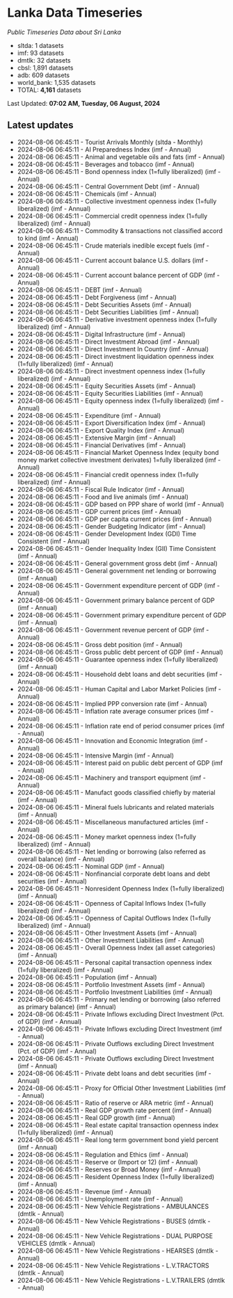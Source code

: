 # Lanka Data Timeseries
*Public Timeseries Data about Sri Lanka*

* sltda: 1 datasets
* imf: 93 datasets
* dmtlk: 32 datasets
* cbsl: 1,891 datasets
* adb: 609 datasets
* world_bank: 1,535 datasets
* TOTAL: **4,161** datasets

Last Updated: **07:02 AM, Tuesday, 06 August, 2024**

## Latest updates

* 2024-08-06 06:45:11 - Tourist Arrivals Monthly (sltda - Monthly)
* 2024-08-06 06:45:11 - AI Preparedness Index (imf - Annual)
* 2024-08-06 06:45:11 - Animal and vegetable oils and fats (imf - Annual)
* 2024-08-06 06:45:11 - Beverages and tobacco (imf - Annual)
* 2024-08-06 06:45:11 - Bond openness index (1=fully liberalized) (imf - Annual)
* 2024-08-06 06:45:11 - Central Government Debt (imf - Annual)
* 2024-08-06 06:45:11 - Chemicals (imf - Annual)
* 2024-08-06 06:45:11 - Collective investment openness index (1=fully liberalized) (imf - Annual)
* 2024-08-06 06:45:11 - Commercial credit openness index (1=fully liberalized) (imf - Annual)
* 2024-08-06 06:45:11 - Commodity & transactions not classified accord to kind (imf - Annual)
* 2024-08-06 06:45:11 - Crude materials inedible except fuels (imf - Annual)
* 2024-08-06 06:45:11 - Current account balance U.S. dollars (imf - Annual)
* 2024-08-06 06:45:11 - Current account balance percent of GDP (imf - Annual)
* 2024-08-06 06:45:11 - DEBT (imf - Annual)
* 2024-08-06 06:45:11 - Debt Forgiveness (imf - Annual)
* 2024-08-06 06:45:11 - Debt Securities Assets (imf - Annual)
* 2024-08-06 06:45:11 - Debt Securities Liabilities (imf - Annual)
* 2024-08-06 06:45:11 - Derivative investment openness index (1=fully liberalized) (imf - Annual)
* 2024-08-06 06:45:11 - Digital Infrastructure (imf - Annual)
* 2024-08-06 06:45:11 - Direct Investment Abroad (imf - Annual)
* 2024-08-06 06:45:11 - Direct Investment In Country (imf - Annual)
* 2024-08-06 06:45:11 - Direct investment liquidation openness index (1=fully liberalized) (imf - Annual)
* 2024-08-06 06:45:11 - Direct investment openness index (1=fully liberalized) (imf - Annual)
* 2024-08-06 06:45:11 - Equity Securities Assets (imf - Annual)
* 2024-08-06 06:45:11 - Equity Securities Liabilities (imf - Annual)
* 2024-08-06 06:45:11 - Equity openness index (1=fully liberalized) (imf - Annual)
* 2024-08-06 06:45:11 - Expenditure (imf - Annual)
* 2024-08-06 06:45:11 - Export Diversification Index (imf - Annual)
* 2024-08-06 06:45:11 - Export Quality Index (imf - Annual)
* 2024-08-06 06:45:11 - Extensive Margin (imf - Annual)
* 2024-08-06 06:45:11 - Financial Derivatives (imf - Annual)
* 2024-08-06 06:45:11 - Financial Market Openness Index (equity bond money market collective investment derivates) 1=fully liberalized (imf - Annual)
* 2024-08-06 06:45:11 - Financial credit openness index (1=fully liberalized) (imf - Annual)
* 2024-08-06 06:45:11 - Fiscal Rule Indicator (imf - Annual)
* 2024-08-06 06:45:11 - Food and live animals (imf - Annual)
* 2024-08-06 06:45:11 - GDP based on PPP share of world (imf - Annual)
* 2024-08-06 06:45:11 - GDP current prices (imf - Annual)
* 2024-08-06 06:45:11 - GDP per capita current prices (imf - Annual)
* 2024-08-06 06:45:11 - Gender Budgeting Indicator (imf - Annual)
* 2024-08-06 06:45:11 - Gender Development Index (GDI) Time Consistent (imf - Annual)
* 2024-08-06 06:45:11 - Gender Inequality Index (GII) Time Consistent (imf - Annual)
* 2024-08-06 06:45:11 - General government gross debt (imf - Annual)
* 2024-08-06 06:45:11 - General government net lending or borrowing (imf - Annual)
* 2024-08-06 06:45:11 - Government expenditure percent of GDP (imf - Annual)
* 2024-08-06 06:45:11 - Government primary balance percent of GDP (imf - Annual)
* 2024-08-06 06:45:11 - Government primary expenditure percent of GDP (imf - Annual)
* 2024-08-06 06:45:11 - Government revenue percent of GDP (imf - Annual)
* 2024-08-06 06:45:11 - Gross debt position (imf - Annual)
* 2024-08-06 06:45:11 - Gross public debt percent of GDP (imf - Annual)
* 2024-08-06 06:45:11 - Guarantee openness index (1=fully liberalized) (imf - Annual)
* 2024-08-06 06:45:11 - Household debt loans and debt securities (imf - Annual)
* 2024-08-06 06:45:11 - Human Capital and Labor Market Policies (imf - Annual)
* 2024-08-06 06:45:11 - Implied PPP conversion rate (imf - Annual)
* 2024-08-06 06:45:11 - Inflation rate average consumer prices (imf - Annual)
* 2024-08-06 06:45:11 - Inflation rate end of period consumer prices (imf - Annual)
* 2024-08-06 06:45:11 - Innovation and Economic Integration (imf - Annual)
* 2024-08-06 06:45:11 - Intensive Margin (imf - Annual)
* 2024-08-06 06:45:11 - Interest paid on public debt percent of GDP (imf - Annual)
* 2024-08-06 06:45:11 - Machinery and transport equipment (imf - Annual)
* 2024-08-06 06:45:11 - Manufact goods classified chiefly by material (imf - Annual)
* 2024-08-06 06:45:11 - Mineral fuels lubricants and related materials (imf - Annual)
* 2024-08-06 06:45:11 - Miscellaneous manufactured articles (imf - Annual)
* 2024-08-06 06:45:11 - Money market openness index (1=fully liberalized) (imf - Annual)
* 2024-08-06 06:45:11 - Net lending or borrowing (also referred as overall balance) (imf - Annual)
* 2024-08-06 06:45:11 - Nominal GDP (imf - Annual)
* 2024-08-06 06:45:11 - Nonfinancial corporate debt loans and debt securities (imf - Annual)
* 2024-08-06 06:45:11 - Nonresident Openness Index (1=fully liberalized) (imf - Annual)
* 2024-08-06 06:45:11 - Openness of Capital Inflows Index (1=fully liberalized) (imf - Annual)
* 2024-08-06 06:45:11 - Openness of Capital Outflows Index (1=fully liberalized) (imf - Annual)
* 2024-08-06 06:45:11 - Other Investment Assets (imf - Annual)
* 2024-08-06 06:45:11 - Other Investment Liabilities (imf - Annual)
* 2024-08-06 06:45:11 - Overall Openness Index (all asset categories) (imf - Annual)
* 2024-08-06 06:45:11 - Personal capital transaction openness index (1=fully liberalized) (imf - Annual)
* 2024-08-06 06:45:11 - Population (imf - Annual)
* 2024-08-06 06:45:11 - Portfolio Investment Assets (imf - Annual)
* 2024-08-06 06:45:11 - Portfolio Investment Liabilities (imf - Annual)
* 2024-08-06 06:45:11 - Primary net lending or borrowing (also referred as primary balance) (imf - Annual)
* 2024-08-06 06:45:11 - Private Inflows excluding Direct Investment (Pct. of GDP) (imf - Annual)
* 2024-08-06 06:45:11 - Private Inflows excluding Direct Investment (imf - Annual)
* 2024-08-06 06:45:11 - Private Outflows excluding Direct Investment (Pct. of GDP) (imf - Annual)
* 2024-08-06 06:45:11 - Private Outflows excluding Direct Investment (imf - Annual)
* 2024-08-06 06:45:11 - Private debt loans and debt securities (imf - Annual)
* 2024-08-06 06:45:11 - Proxy for Official Other Investment Liabilities (imf - Annual)
* 2024-08-06 06:45:11 - Ratio of reserve or ARA metric (imf - Annual)
* 2024-08-06 06:45:11 - Real GDP growth rate percent (imf - Annual)
* 2024-08-06 06:45:11 - Real GDP growth (imf - Annual)
* 2024-08-06 06:45:11 - Real estate capital transaction openness index (1=fully liberalized) (imf - Annual)
* 2024-08-06 06:45:11 - Real long term government bond yield percent (imf - Annual)
* 2024-08-06 06:45:11 - Regulation and Ethics (imf - Annual)
* 2024-08-06 06:45:11 - Reserve or (Import or 12) (imf - Annual)
* 2024-08-06 06:45:11 - Reserves or Broad Money (imf - Annual)
* 2024-08-06 06:45:11 - Resident Openness Index (1=fully liberalized) (imf - Annual)
* 2024-08-06 06:45:11 - Revenue (imf - Annual)
* 2024-08-06 06:45:11 - Unemployment rate (imf - Annual)
* 2024-08-06 06:45:11 - New Vehicle Registrations - AMBULANCES (dmtlk - Annual)
* 2024-08-06 06:45:11 - New Vehicle Registrations - BUSES (dmtlk - Annual)
* 2024-08-06 06:45:11 - New Vehicle Registrations - DUAL PURPOSE VEHICLES (dmtlk - Annual)
* 2024-08-06 06:45:11 - New Vehicle Registrations - HEARSES (dmtlk - Annual)
* 2024-08-06 06:45:11 - New Vehicle Registrations - L.V.TRACTORS (dmtlk - Annual)
* 2024-08-06 06:45:11 - New Vehicle Registrations - L.V.TRAILERS (dmtlk - Annual)